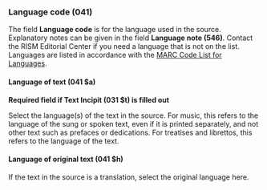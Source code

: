 ### Language code (041)

The field **Language code** is for the language used in the source. Explanatory notes can be given in the field **Language note (546)**. Contact the RISM
Editorial Center if you need a language that is not on the list. Languages are listed in accordance with the [MARC Code List for Languages](https://www.loc.gov/marc/languages/language_code.html).  

#### Language of text (041 $a)

**Required field if Text Incipit (031 $t) is filled out**

Select the language(s) of the text in the source. For music, this refers to the language of the sung or spoken text,
even if it is printed separately, and not other text such as prefaces or dedications. For treatises and librettos, this refers to the
language of the text.


#### Language of original text (041 $h)

If the text in the source is a translation, select the original language here.
